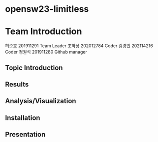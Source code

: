 # opensw23-limitless

# Team Introduction
허준호 201911291 Team Leader
조하상 202012784 Coder
김경민 202114216 Coder
정원석 201911280 Github manager

## Topic Introduction

## Results

## Analysis/Visualization

## Installation

## Presentation
